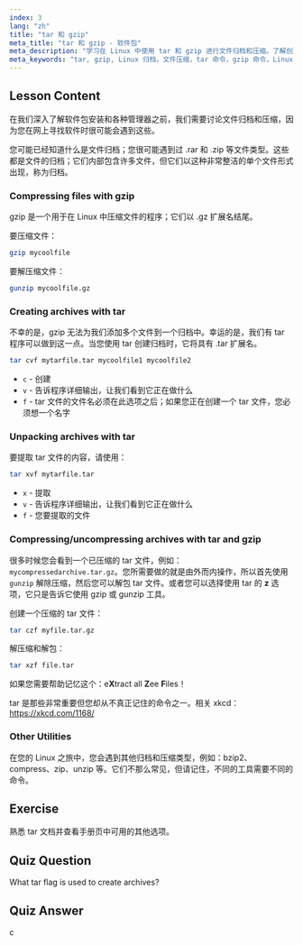 ```yaml
---
index: 3
lang: "zh"
title: "tar 和 gzip"
meta_title: "tar 和 gzip - 软件包"
meta_description: "学习在 Linux 中使用 tar 和 gzip 进行文件归档和压缩。了解创建、提取和压缩文件的命令。通过这份初学者指南开始吧！"
meta_keywords: "tar, gzip, Linux 归档，文件压缩，tar 命令，gzip 命令，Linux 教程，Linux 初学者"
---
```


## Lesson Content

在我们深入了解软件包安装和各种管理器之前，我们需要讨论文件归档和压缩，因为您在网上寻找软件时很可能会遇到这些。

您可能已经知道什么是文件归档；您很可能遇到过 .rar 和 .zip 等文件类型。这些都是文件的归档；它们内部包含许多文件，但它们以这种非常整洁的单个文件形式出现，称为归档。

### Compressing files with gzip

gzip 是一个用于在 Linux 中压缩文件的程序；它们以 .gz 扩展名结尾。

要压缩文件：

```bash
gzip mycoolfile
```

要解压缩文件：

```bash
gunzip mycoolfile.gz
```

### Creating archives with tar

不幸的是，gzip 无法为我们添加多个文件到一个归档中。幸运的是，我们有 tar 程序可以做到这一点。当您使用 tar 创建归档时，它将具有 .tar 扩展名。

```bash
tar cvf mytarfile.tar mycoolfile1 mycoolfile2
```

- `c` - 创建
- `v` - 告诉程序详细输出，让我们看到它正在做什么
- `f` - tar 文件的文件名必须在此选项之后；如果您正在创建一个 tar 文件，您必须想一个名字

### Unpacking archives with tar

要提取 tar 文件的内容，请使用：

```bash
tar xvf mytarfile.tar
```

- `x` - 提取
- `v` - 告诉程序详细输出，让我们看到它正在做什么
- `f` - 您要提取的文件

### Compressing/uncompressing archives with tar and gzip

很多时候您会看到一个已压缩的 tar 文件，例如：`mycompressedarchive.tar.gz`。您所需要做的就是由外而内操作，所以首先使用 `gunzip` 解除压缩，然后您可以解包 tar 文件。或者您可以选择使用 tar 的 **z** 选项，它只是告诉它使用 gzip 或 gunzip 工具。

创建一个压缩的 tar 文件：

```bash
tar czf myfile.tar.gz
```

解压缩和解包：

```bash
tar xzf file.tar
```

如果您需要帮助记忆这个：e**X**tract all **Z**ee **F**iles！

tar 是那些非常重要但您却从不真正记住的命令之一。相关 xkcd：<https://xkcd.com/1168/>

### Other Utilities

在您的 Linux 之旅中，您会遇到其他归档和压缩类型，例如：bzip2、compress、zip、unzip 等。它们不那么常见，但请记住，不同的工具需要不同的命令。

## Exercise

熟悉 tar 文档并查看手册页中可用的其他选项。

## Quiz Question

What tar flag is used to create archives?

## Quiz Answer

c
